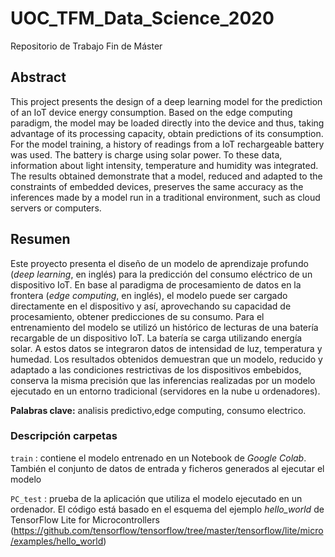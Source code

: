 # UOC_TFM_Data_Science_2020

Repositorio de Trabajo Fin de Máster

## Abstract

This project presents the design of a deep learning model for the prediction of an IoT device energy consumption. Based on the edge computing paradigm, the model may be loaded directly into the device and thus, taking advantage of its processing capacity, obtain predictions of its consumption. For the model training, a history of readings from a IoT rechargeable battery was used. The battery is charge using solar power. To these data, information about light intensity, temperature and humidity was integrated. The results obtained demonstrate that a model, reduced and adapted to the constraints of embedded devices, preserves the same accuracy as the inferences made by a model run in a traditional environment, such as cloud servers or computers.

## Resumen

Este proyecto presenta el diseño de un modelo de aprendizaje profundo (*deep learning*, en inglés) para la predicción del consumo eléctrico de un dispositivo IoT.  En base al paradigma de procesamiento de datos en la frontera (*edge computing*, en inglés), el modelo puede ser cargado directamente en el dispositivo y así, aprovechando su capacidad de procesamiento, obtener predicciones de su consumo. Para el entrenamiento del modelo se utilizó un histórico de lecturas de una batería recargable de un dispositivo IoT. La batería se carga utilizando energía solar.  A estos datos se integraron datos de intensidad de luz, temperatura y humedad.  Los resultados obtenidos demuestran que un modelo, reducido y adaptado a las condiciones restrictivas de los dispositivos embebidos, conserva la misma precisión que las inferencias realizadas por un modelo ejecutado en un entorno tradicional (servidores en la nube u ordenadores).

**Palabras clave:** analisis predictivo,edge computing, consumo electrico.

### Descripción carpetas

`train` : contiene el modelo entrenado en un Notebook de *Google Colab*.  También el conjunto de datos de entrada y ficheros generados al ejecutar el modelo

`PC_test` : prueba de la aplicación que utiliza el modelo ejecutado en un ordenador.  El código está basado en el esquema del ejemplo *hello_world* de TensorFlow Lite for Microcontrollers (https://github.com/tensorflow/tensorflow/tree/master/tensorflow/lite/micro/examples/hello_world)
